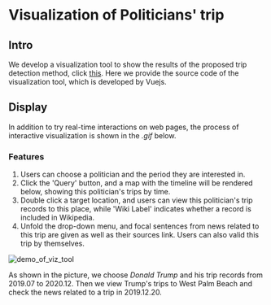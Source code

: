 # Visualization of Politicians' trip

## Intro

We develop a visualization tool to show the results of the proposed trip detection method, click [this](http://itin.joycez.xyz/). Here we provide the source code of the visualization tool, which is developed by Vuejs.

## Display

In addition to try real-time interactions on web pages, the process of interactive visualization is shown in the *.gif* below.

### Features

1. Users can choose a politician and the period they are interested in.
2. Click the 'Query' button, and a map with the timeline will be rendered below, showing this politician's trips by time. 
3. Double click a target location, and users can view this politician's trip records to this place, while 'Wiki Label' indicates whether a record is included in Wikipedia.
4. Unfold the drop-down menu, and focal sentences from news related to this trip are given as well as their sources link. Users can also valid this trip by themselves.

![demo_of_viz_tool](demo/viz_tool.gif)

As shown in the picture, we choose *Donald Trump* and his trip records from 2019.07 to 2020.12. Then we view Trump's trips to West Palm Beach and check the news related to a trip in 2019.12.20.

